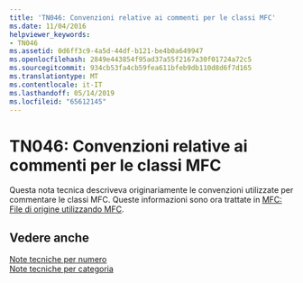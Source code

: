```yaml
---
title: 'TN046: Convenzioni relative ai commenti per le classi MFC'
ms.date: 11/04/2016
helpviewer_keywords:
- TN046
ms.assetid: 0d6ff3c9-4a5d-44df-b121-be4b0a649947
ms.openlocfilehash: 2849e443854f95ad37a55f2167a30f01724a72c5
ms.sourcegitcommit: 934cb53fa4cb59fea611bfeb9db110d8d6f7d165
ms.translationtype: MT
ms.contentlocale: it-IT
ms.lasthandoff: 05/14/2019
ms.locfileid: "65612145"
---
```

# <a name="tn046-commenting-conventions-for-the-mfc-classes"></a>TN046: Convenzioni relative ai commenti per le classi MFC

Questa nota tecnica descriveva originariamente le convenzioni utilizzate per commentare le classi MFC. Queste informazioni sono ora trattate in [MFC: File di origine utilizzando MFC](../mfc/using-the-mfc-source-files.md).

## <a name="see-also"></a>Vedere anche

[Note tecniche per numero](../mfc/technical-notes-by-number.md)<br/>
[Note tecniche per categoria](../mfc/technical-notes-by-category.md)
